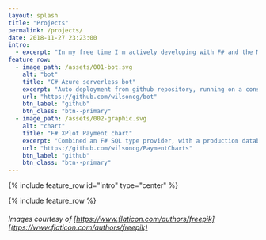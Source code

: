 ```yaml
---
layout: splash
title: "Projects"
permalink: /projects/
date: 2018-11-27 23:23:00
intro: 
  - excerpt: "In my free time I'm actively developing with F# and the Microsoft Azure cloud platform. I'm developing a bot which runs as a serverless function and uses language understanding (LUIS) as a means to enhance my knowledge in this area."
feature_row:
  - image_path: /assets/001-bot.svg
    alt: "bot"
    title: "C# Azure serverless bot"
    excerpt: "Auto deployment from github repository, running on a consumption model as an Azure function. Integrated with the Microsoft LUIS service to provide responses based on language understanding."
    url: "https://github.com/wilsoncg/bot"
    btn_label: "github"
    btn_class: "btn--primary"
  - image_path: /assets/002-graphic.svg
    alt: "chart"
    title: "F# XPlot Payment chart"
    excerpt: "Combined an F# SQL type provider, with a production database snapshot and Xplot/ploty javascript library to create an interactive web dashboard displaying payment transactions over the last 6 months."
    url: "https://github.com/wilsoncg/PaymentCharts"
    btn_label: "github"
    btn_class: "btn--primary"
---
```


{% include feature_row id="intro" type="center" %}

{% include feature_row %}

###### Images courtesy of [https://www.flaticon.com/authors/freepik][(ttps://www.flaticon.com/authors/freepik)